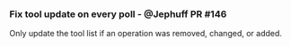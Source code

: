 ### Fix tool update on every poll - @Jephuff PR #146

Only update the tool list if an operation was removed, changed, or added.